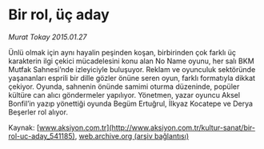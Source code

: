 # Bir rol, üç aday

*Murat Tokay 2015.01.27*

<div class="pNewsDetailMainContent ctx_content" itemprop="articleBody">
 <p>
  Ünlü olmak için aynı hayalin peşinden koşan, birbirinden çok farklı üç karakterin ilgi çekici mücadelesini konu alan No Name oyunu, her salı BKM Mutfak Sahnesi’nde izleyiciyle buluşuyor. Reklam ve oyunculuk sektöründe yaşananları esprili bir dille gözler önüne seren oyun, farklı formatıyla dikkat çekiyor. Oyunda, sahnenin önünde samimi oturma düzeninde, popüler kültüre can alıcı göndermeler yapılıyor. Yönetmen, yazar oyuncu Aksel Bonfil’in yazıp yönettiği oyunda Begüm Ertuğrul, İlkyaz Kocatepe ve Derya Beşerler rol alıyor.
 </p>
</div>


Kaynak: [www.aksiyon.com.tr](http://www.aksiyon.com.tr/kultur-sanat/bir-rol-uc-aday_541185), [web.archive.org (arşiv bağlantısı)](http://web.archive.org/web/20151214112445/http://www.aksiyon.com.tr/kultur-sanat/bir-rol-uc-aday_541185)

